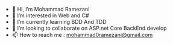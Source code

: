 - 👋 Hi, I’m Mohammad Ramezani
- 👀 I’m interested in Web and C# 
- 🌱 I’m currently learning BDD And TDD
- 💞️ I’m looking to collaborate on ASP.net Core BackEnd develop 
- 📫 How to reach me : mohammad0ramezani@gmail.com

<!---
mohrmz/mohrmz is a ✨ special ✨ repository because its `README.md` (this file) appears on your GitHub profile.
You can click the Preview link to take a look at your changes.
--->
